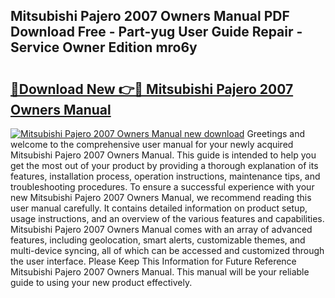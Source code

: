 ## Mitsubishi Pajero 2007 Owners Manual PDF Download Free - Part-yug User Guide Repair - Service Owner Edition mro6y

# <h2><a href="http://cf2285.oget.top/?id=Mitsubishi+Pajero+2007+Owners+Manual">🔗Download New 👉🔴 Mitsubishi Pajero 2007 Owners Manual</a></h2>

[![Mitsubishi Pajero 2007 Owners Manual new download](https://i.imgur.com/5g1atiW.png)](http://cf2285.oget.top/?id=Mitsubishi+Pajero+2007+Owners+Manual)
Greetings and welcome to the comprehensive user manual for your newly acquired Mitsubishi Pajero 2007 Owners Manual. This guide is intended to help you get the most out of your product by providing a thorough explanation of its features, installation process, operation instructions, maintenance tips, and troubleshooting procedures. To ensure a successful experience with your new Mitsubishi Pajero 2007 Owners Manual, we recommend reading this user manual carefully. It contains detailed information on product setup, usage instructions, and an overview of the various features and capabilities. Mitsubishi Pajero 2007 Owners Manual comes with an array of advanced features, including geolocation, smart alerts, customizable themes, and multi-device syncing, all of which can be accessed and customized through the user interface. Please Keep This Information for Future Reference Mitsubishi Pajero 2007 Owners Manual. This manual will be your reliable guide to using your new product effectively.
